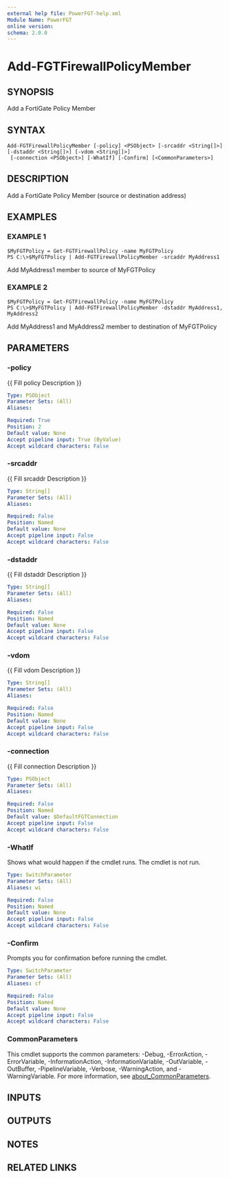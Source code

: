 ```yaml
---
external help file: PowerFGT-help.xml
Module Name: PowerFGT
online version:
schema: 2.0.0
---
```


# Add-FGTFirewallPolicyMember

## SYNOPSIS
Add a FortiGate Policy Member

## SYNTAX

```
Add-FGTFirewallPolicyMember [-policy] <PSObject> [-srcaddr <String[]>] [-dstaddr <String[]>] [-vdom <String[]>]
 [-connection <PSObject>] [-WhatIf] [-Confirm] [<CommonParameters>]
```

## DESCRIPTION
Add a FortiGate Policy Member (source or destination address)

## EXAMPLES

### EXAMPLE 1
```
$MyFGTPolicy = Get-FGTFirewallPolicy -name MyFGTPolicy
PS C:\>$MyFGTPolicy | Add-FGTFirewallPolicyMember -srcaddr MyAddress1
```

Add MyAddress1 member to source of MyFGTPolicy

### EXAMPLE 2
```
$MyFGTPolicy = Get-FGTFirewallPolicy -name MyFGTPolicy
PS C:\>$MyFGTPolicy | Add-FGTFirewallPolicyMember -dstaddr MyAddress1, MyAddress2
```

Add MyAddress1 and MyAddress2 member to destination of MyFGTPolicy

## PARAMETERS

### -policy
{{ Fill policy Description }}

```yaml
Type: PSObject
Parameter Sets: (All)
Aliases:

Required: True
Position: 2
Default value: None
Accept pipeline input: True (ByValue)
Accept wildcard characters: False
```

### -srcaddr
{{ Fill srcaddr Description }}

```yaml
Type: String[]
Parameter Sets: (All)
Aliases:

Required: False
Position: Named
Default value: None
Accept pipeline input: False
Accept wildcard characters: False
```

### -dstaddr
{{ Fill dstaddr Description }}

```yaml
Type: String[]
Parameter Sets: (All)
Aliases:

Required: False
Position: Named
Default value: None
Accept pipeline input: False
Accept wildcard characters: False
```

### -vdom
{{ Fill vdom Description }}

```yaml
Type: String[]
Parameter Sets: (All)
Aliases:

Required: False
Position: Named
Default value: None
Accept pipeline input: False
Accept wildcard characters: False
```

### -connection
{{ Fill connection Description }}

```yaml
Type: PSObject
Parameter Sets: (All)
Aliases:

Required: False
Position: Named
Default value: $DefaultFGTConnection
Accept pipeline input: False
Accept wildcard characters: False
```

### -WhatIf
Shows what would happen if the cmdlet runs.
The cmdlet is not run.

```yaml
Type: SwitchParameter
Parameter Sets: (All)
Aliases: wi

Required: False
Position: Named
Default value: None
Accept pipeline input: False
Accept wildcard characters: False
```

### -Confirm
Prompts you for confirmation before running the cmdlet.

```yaml
Type: SwitchParameter
Parameter Sets: (All)
Aliases: cf

Required: False
Position: Named
Default value: None
Accept pipeline input: False
Accept wildcard characters: False
```

### CommonParameters
This cmdlet supports the common parameters: -Debug, -ErrorAction, -ErrorVariable, -InformationAction, -InformationVariable, -OutVariable, -OutBuffer, -PipelineVariable, -Verbose, -WarningAction, and -WarningVariable. For more information, see [about_CommonParameters](http://go.microsoft.com/fwlink/?LinkID=113216).

## INPUTS

## OUTPUTS

## NOTES

## RELATED LINKS
